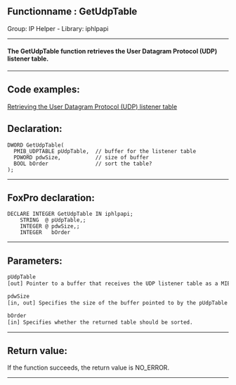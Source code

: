 <link rel="stylesheet" type="text/css" href="../../css/win32api.css">  
<link rel="stylesheet" href="https://cdnjs.cloudflare.com/ajax/libs/font-awesome/4.7.0/css/font-awesome.min.css">

## Functionname : GetUdpTable
Group: IP Helper - Library: iphlpapi    
***  


#### The GetUdpTable function retrieves the User Datagram Protocol (UDP) listener table.
***  


## Code examples:
[Retrieving the User Datagram Protocol (UDP) listener table](../../samples/sample_234.md)  

## Declaration:
```foxpro  
DWORD GetUdpTable(
  PMIB_UDPTABLE pUdpTable,  // buffer for the listener table
  PDWORD pdwSize,           // size of buffer
  BOOL bOrder               // sort the table?
);  
```  
***  


## FoxPro declaration:
```foxpro  
DECLARE INTEGER GetUdpTable IN iphlpapi;
	STRING  @ pUdpTable,;
	INTEGER @ pdwSize,;
	INTEGER   bOrder  
```  
***  


## Parameters:
```txt  
pUdpTable
[out] Pointer to a buffer that receives the UDP listener table as a MIB_UDPTABLE structure.

pdwSize
[in, out] Specifies the size of the buffer pointed to by the pUdpTable parameter.

bOrder
[in] Specifies whether the returned table should be sorted.  
```  
***  


## Return value:
If the function succeeds, the return value is NO_ERROR.  
***  

